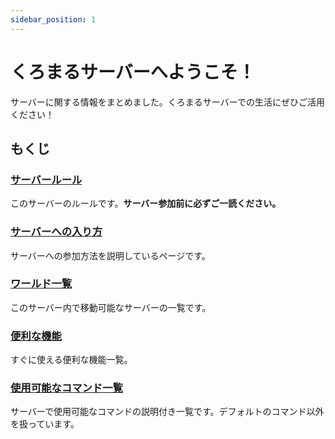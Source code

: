```yaml
---
sidebar_position: 1
---
```


# くろまるサーバーへようこそ！

サーバーに関する情報をまとめました。くろまるサーバーでの生活にぜひご活用ください！

## もくじ

### [サーバールール](rules)

このサーバーのルールです。**サーバー参加前に必ずご一読ください。**

### [サーバーへの入り方](join)

サーバーへの参加方法を説明しているページです。

### [ワールド一覧](worlds/world)

このサーバー内で移動可能なサーバーの一覧です。

### [便利な機能](functions/dynmap)

すぐに使える便利な機能一覧。

### [使用可能なコマンド一覧](commands/commands-by-zomakun)

サーバーで使用可能なコマンドの説明付き一覧です。デフォルトのコマンド以外を扱っています。
